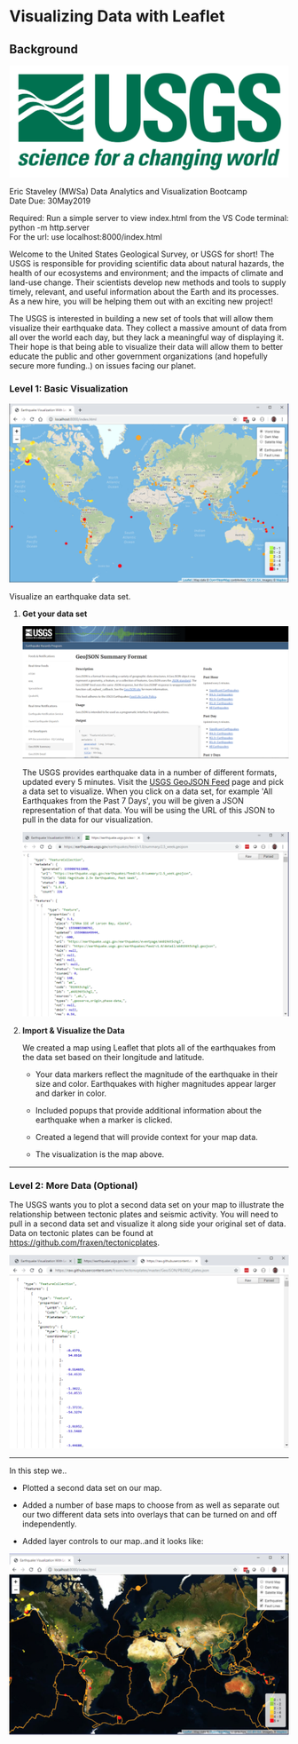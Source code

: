# Visualizing Data with Leaflet

## Background

![1-Logo](Images/1-Logo.png)

Eric Staveley  (MWSa)
Data Analytics and Visualization Bootcamp  
Date Due:  30May2019

Required:
Run a simple server to view index.html from the VS Code terminal:  
python -m http.server  
For the url:  use localhost:8000/index.html  

Welcome to the United States Geological Survey, or USGS for short! The USGS is responsible for providing scientific data about natural hazards, the health of our ecosystems and environment; and the impacts of climate and land-use change. Their scientists develop new methods and tools to supply timely, relevant, and useful information about the Earth and its processes. As a new hire, you will be helping them out with an exciting new project!

The USGS is interested in building a new set of tools that will allow them visualize their earthquake data. They collect a massive amount of data from all over the world each day, but they lack a meaningful way of displaying it. Their hope is that being able to visualize their data will allow them to better educate the public and other government organizations (and hopefully secure more funding..) on issues facing our planet.

### Level 1: Basic Visualization

![2-BasicMap](Images/2-BasicMap.png)

Visualize an earthquake data set.

1. **Get your data set**

   ![3-Data](Images/3-Data.png)

   The USGS provides earthquake data in a number of different formats, updated every 5 minutes. Visit the [USGS GeoJSON Feed](http://earthquake.usgs.gov/earthquakes/feed/v1.0/geojson.php) page and pick a data set to visualize. When you click on a data set, for example 'All Earthquakes from the Past 7 Days', you will be given a JSON representation of that data. You will be using the URL of this JSON to pull in the data for our visualization.

   ![4-JSON](Images/4-JSON.png)

2. **Import & Visualize the Data**

   We created a map using Leaflet that plots all of the earthquakes from the data set based on their longitude and latitude.

   * Your data markers reflect the magnitude of the earthquake in their size and color. Earthquakes with higher magnitudes  appear larger and darker in color.

   * Included popups that provide additional information about the earthquake when a marker is clicked.

   * Created a legend that will provide context for your map data.

   * The visualization is the map above.

- - -

### Level 2: More Data (Optional)


The USGS wants you to plot a second data set on your map to illustrate the relationship between tectonic plates and seismic activity. You will need to pull in a second data set and visualize it along side your original set of data. Data on tectonic plates can be found at <https://github.com/fraxen/tectonicplates>.

![6-Advanced Plate Data](Images/6-Advanced.png)

---
In this step we..

* Plotted a second data set on our map.

* Added a number of base maps to choose from as well as separate out our two different data sets into overlays that can be turned on and off independently.

* Added layer controls to our map..and it looks like:

![5-Advanced](Images/5-Advanced.png)


